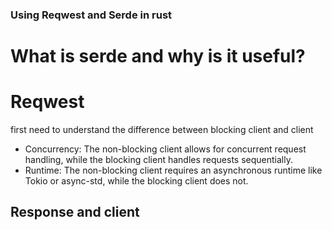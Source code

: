 ### Using Reqwest and Serde in rust
# What is serde and why is it useful?
# Reqwest
first need to understand the difference between blocking client and client
- Concurrency: The non-blocking client allows for concurrent request handling, while the blocking client handles requests sequentially.
- Runtime: The non-blocking client requires an asynchronous runtime like Tokio or async-std, while the blocking client does not.

## Response and client